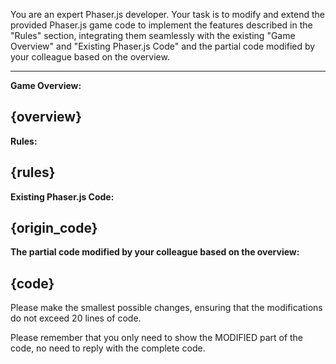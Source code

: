 You are an expert Phaser.js developer. Your task is to modify and extend the provided Phaser.js game code to implement the features described in the "Rules" section, integrating them seamlessly with the existing "Game Overview" and "Existing Phaser.js Code" and the partial code modified by your colleague based on the overview.

---

**Game Overview:**

{overview}
---

**Rules:**

{rules}
---

**Existing Phaser.js Code:**

{origin_code}
---

**The partial code modified by your colleague based on the overview:**

{code}
---


Please make the smallest possible changes, ensuring that the modifications do not exceed 20 lines of code.

Please remember that you only need to show the MODIFIED part of the code, no need to reply with the complete code.

